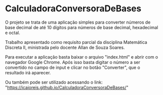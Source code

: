 # CalculadoraConversoraDeBases

O projeto se trata de uma aplicação simples para converter números de base decimal de até 10 dígitos para números de base decimal, hexadecimal e octal.

Trabalho apresentado como requisito parcial da disciplina Matemática Discreta II, ministrada pelo docente Allan de Souza Soares.

Para executar a aplicação basta baixar o arquivo "index.html" e abrir com o navegador Google Chrome. Após isso basta digitar o número a 
ser convertido no campo de input e clicar no botão "Converter", que o resultado irá aparecer.

Ou também pode ser utilizado acessando o link: "https://icaioreis.github.io/CalculadoraConversoraDeBases/"
